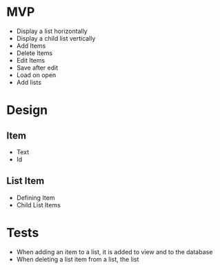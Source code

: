 # MVP
- Display a list horizontally
- Display a child list vertically
- Add Items
- Delete Items
- Edit Items
- Save after edit
- Load on open
- Add lists

# Design
## Item
- Text
- Id
## List Item
- Defining Item
- Child List Items

# Tests
- When adding an item to a list, it is added to view and to the database
- When deleting a list item from a list, the list  

